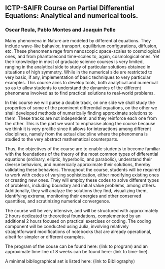 ## ICTP-SAIFR Course on Partial Differential Equations:  Analytical and numerical tools.

### Oscar Reula, Pablo Montes and Joaquin Pelle

Many phenomena in Nature are modeled by differential equations. They include wave-like bahavior, transport, equilibrium configurations, diffusion, etc. These phenomena rage from nanoscopic space-scales to cosmological ones, and from phantosecond time-scales to, again, cosmological ones. Yet their knowledge in most of graduate science courses is very limited, ranging in the analytical side to study of particular solutions obtained in situations of high symmetry. While in the numerical side are restricted to very basic, if any, implementation of basic techniques to very particular examples. This course aims to develop tools, both analytical and numerical so as to allow students to understand the dynamics of the different phenomena involved as to find practical solutions to real-world problems.  

In this course we will purse a double track, on one side we shall study the properties of some of the prominent differential equations, on the other we shall developed methods of numerically finding approximate solutions to them. These tracks are not independent, and they reinforce each one from the other. This is the part we want to enphasise along the course because we think it is very prolific since it allows for interactions among different disciplines, namely from the actual discipline where the phenomena is studied to the very abstract mathematical counterparts. 

Thus, the objectives of the course are to enable students to become familiar with the foundations of the theory of the most common types of differential equations (ordinary, elliptic, hyperbolic, and parabolic), understand their diverse behaviors, and numerically approximate their solutions, thereby validating these behaviors. Throughout the course, students will be required to work with codes of varying sophistication, either modifying existing ones or creating new ones. They will employ these codes to solve different types of problems, including boundary and initial value problems, among others. Additionally, they will analyze the solutions they find, visualizing them, identifying extrema, monitoring their energies and other conserved quantities, and scrutinizing numerical convergence.

The course will be very intensive, and will be structured with approximately 2 hours dedicated to theoretical foundations, complemented by an additional 2 hours focused on practical exercises or coding. The coding component will be conducted using Julia, involving relatively straightforward modifications of notebooks that are already operational, albeit for simpler or different examples.

The program of the couse can be found here: (link to program) and an approximate time line of 8 weeks can be found here: (link to time-line).

A minimal bibliographical set is listed here: (link to Bibliography)
